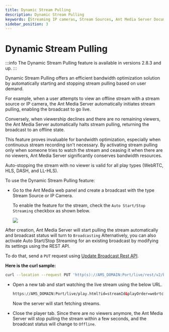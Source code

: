 ```yaml
---
title: Dynamic Stream Pulling
description: Dynamic Stream Pulling
keywords: [Streaming IP cameras, Stream Sources, Ant Media Server Documentation, Ant Media Server Tutorials]
sidebar_position: 3
---
```


# Dynamic Stream Pulling

:::info
The Dynamic Stream Pulling feature is available in versions 2.8.3 and up.
:::

Dynamic Stream Pulling offers an efficient bandwidth optimization solution by automatically starting and stopping stream pulling based on user demand. 

For example, when a user attempts to view an offline stream with a stream source or IP camera, the Ant Media Server automatically initiates stream pulling, enabling the broadcast to go live.

Conversely, when viewership declines and there are no remaining viewers, the Ant Media Server automatically halts stream pulling, returning the broadcast to an offline state. 

This feature proves invaluable for bandwidth optimization, especially when continuous stream recording isn't necessary. By activating stream pulling only when someone tries to watch the stream and ceasing it when there are no viewers, Ant Media Server significantly conserves bandwidth resources.

Auto-stopping the stream with no viewer is valid for all play types (WebRTC, HLS, DASH, and LL-HLS).

To use the Dynamic Stream Pulling feature:

 - Go to the Ant Media web panel and create a broadcast with the type Stream Source or IP Camera. 

   To enable the feature for the stream, check the ```Auto Start/Stop Streaming``` checkbox as shown below.

   ![](@site/static/img/dynamic-stream-pulling-1.png)

After creation, Ant Media Server will start pulling the stream automatically and broadcast status will turn to `Broadcasting`
Alternatively, you can also activate Auto Start/Stop Streaming for an existing broadcast by modifying its settings using the REST API.

To do that, send a  `PUT` request using
[Update Broadcast Rest API](https://antmedia.io/rest/#/default/updateBroadcast).

**Here is the curl sample:**

```bash
curl --location --request PUT 'http(s)://AMS_DOMAIN:Port/live/rest/v2/broadcasts/streamId' --header 'Content-Type: application/json' --data '{"autoStartStopEnabled":true}'
```

 - Open a new tab and start watching the live stream using the below URL.

   ```html
   https://AMS_DOMAIN:Port/live/play.html?id=streamId&playOrder=webrtc
   ```

   Now the server will start fetching streams.

 - Close the player tab. Since there are no viewers anymore, the Ant Media Server will stop pulling the stream within a few seconds, and the broadcast status will change to `Offline`.

